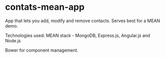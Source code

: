 # contats-mean-app

App that lets you add, modify and remove contacts. Serves best for a MEAN demo.

Technologies used:
MEAN stack - MongoDB, Express.js, Angular.js and Node.js

Bower for component management.

